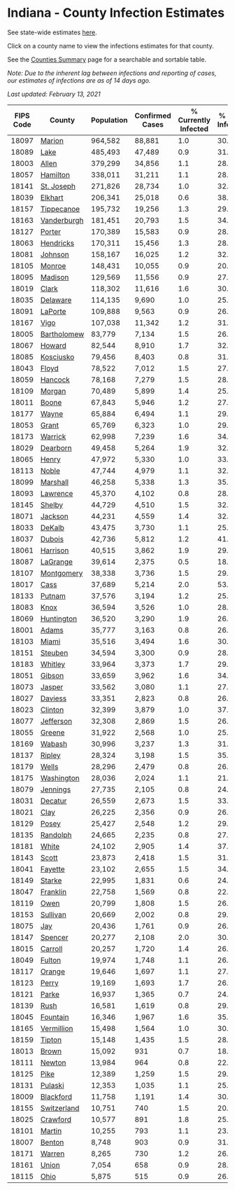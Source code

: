 # Indiana - County Infection Estimates

See state-wide estimates [here](/infections/us-in).

Click on a county name to view the infections estimates for that county.

See the [Counties Summary](/infections/summary-counties) page for a searchable and sortable table.

*Note: Due to the inherent lag between infections and reporting of cases, our estimates of infections are as of 14 days ago.*

*Last updated: February 13, 2021*

|   FIPS Code |                     County |   Population |   Confirmed Cases |   % Currently Infected |   % Total Infected |
|-------------|----------------------------|--------------|-------------------|------------------------|--------------------|
|       18097 |           [Marion](marion) |      964,582 |            88,881 |                    1.0 |               30.6 |
|       18089 |               [Lake](lake) |      485,493 |            47,489 |                    0.9 |               31.4 |
|       18003 |             [Allen](allen) |      379,299 |            34,856 |                    1.1 |               28.2 |
|       18057 |       [Hamilton](hamilton) |      338,011 |            31,211 |                    1.1 |               28.4 |
|       18141 |   [St. Joseph](st.-joseph) |      271,826 |            28,734 |                    1.0 |               32.8 |
|       18039 |         [Elkhart](elkhart) |      206,341 |            25,018 |                    0.6 |               38.1 |
|       18157 |   [Tippecanoe](tippecanoe) |      195,732 |            19,256 |                    1.3 |               29.3 |
|       18163 | [Vanderburgh](vanderburgh) |      181,451 |            20,793 |                    1.5 |               34.2 |
|       18127 |           [Porter](porter) |      170,389 |            15,583 |                    0.9 |               28.0 |
|       18063 |     [Hendricks](hendricks) |      170,311 |            15,456 |                    1.3 |               28.8 |
|       18081 |         [Johnson](johnson) |      158,167 |            16,025 |                    1.2 |               32.0 |
|       18105 |           [Monroe](monroe) |      148,431 |            10,055 |                    0.9 |               20.3 |
|       18095 |         [Madison](madison) |      129,569 |            11,556 |                    0.9 |               27.9 |
|       18019 |             [Clark](clark) |      118,302 |            11,616 |                    1.6 |               30.1 |
|       18035 |       [Delaware](delaware) |      114,135 |             9,690 |                    1.0 |               25.9 |
|       18091 |         [LaPorte](laporte) |      109,888 |             9,563 |                    0.9 |               26.8 |
|       18167 |               [Vigo](vigo) |      107,038 |            11,342 |                    1.2 |               31.8 |
|       18005 | [Bartholomew](bartholomew) |       83,779 |             7,134 |                    1.5 |               26.7 |
|       18067 |           [Howard](howard) |       82,544 |             8,910 |                    1.7 |               32.9 |
|       18085 |     [Kosciusko](kosciusko) |       79,456 |             8,403 |                    0.8 |               31.9 |
|       18043 |             [Floyd](floyd) |       78,522 |             7,012 |                    1.5 |               27.5 |
|       18059 |         [Hancock](hancock) |       78,168 |             7,279 |                    1.5 |               28.6 |
|       18109 |           [Morgan](morgan) |       70,489 |             5,899 |                    1.4 |               25.7 |
|       18011 |             [Boone](boone) |       67,843 |             5,946 |                    1.2 |               27.2 |
|       18177 |             [Wayne](wayne) |       65,884 |             6,494 |                    1.1 |               29.4 |
|       18053 |             [Grant](grant) |       65,769 |             6,323 |                    1.0 |               29.3 |
|       18173 |         [Warrick](warrick) |       62,998 |             7,239 |                    1.6 |               34.4 |
|       18029 |       [Dearborn](dearborn) |       49,458 |             5,264 |                    1.9 |               32.4 |
|       18065 |             [Henry](henry) |       47,972 |             5,330 |                    1.0 |               33.6 |
|       18113 |             [Noble](noble) |       47,744 |             4,979 |                    1.1 |               32.2 |
|       18099 |       [Marshall](marshall) |       46,258 |             5,338 |                    1.3 |               35.2 |
|       18093 |       [Lawrence](lawrence) |       45,370 |             4,102 |                    0.8 |               28.0 |
|       18145 |           [Shelby](shelby) |       44,729 |             4,510 |                    1.5 |               32.0 |
|       18071 |         [Jackson](jackson) |       44,231 |             4,559 |                    1.4 |               32.7 |
|       18033 |           [DeKalb](dekalb) |       43,475 |             3,730 |                    1.1 |               25.5 |
|       18037 |           [Dubois](dubois) |       42,736 |             5,812 |                    1.2 |               41.2 |
|       18061 |       [Harrison](harrison) |       40,515 |             3,862 |                    1.9 |               29.2 |
|       18087 |       [LaGrange](lagrange) |       39,614 |             2,375 |                    0.5 |               18.8 |
|       18107 |   [Montgomery](montgomery) |       38,338 |             3,736 |                    1.5 |               29.9 |
|       18017 |               [Cass](cass) |       37,689 |             5,214 |                    2.0 |               53.6 |
|       18133 |           [Putnam](putnam) |       37,576 |             3,194 |                    1.2 |               25.9 |
|       18083 |               [Knox](knox) |       36,594 |             3,526 |                    1.0 |               28.7 |
|       18069 |   [Huntington](huntington) |       36,520 |             3,290 |                    1.9 |               26.2 |
|       18001 |             [Adams](adams) |       35,777 |             3,163 |                    0.8 |               26.3 |
|       18103 |             [Miami](miami) |       35,516 |             3,494 |                    1.6 |               30.1 |
|       18151 |         [Steuben](steuben) |       34,594 |             3,300 |                    0.9 |               28.7 |
|       18183 |         [Whitley](whitley) |       33,964 |             3,373 |                    1.7 |               29.2 |
|       18051 |           [Gibson](gibson) |       33,659 |             3,962 |                    1.6 |               34.8 |
|       18073 |           [Jasper](jasper) |       33,562 |             3,080 |                    1.1 |               27.7 |
|       18027 |         [Daviess](daviess) |       33,351 |             2,823 |                    0.8 |               26.0 |
|       18023 |         [Clinton](clinton) |       32,399 |             3,879 |                    1.0 |               37.0 |
|       18077 |     [Jefferson](jefferson) |       32,308 |             2,869 |                    1.5 |               26.3 |
|       18055 |           [Greene](greene) |       31,922 |             2,568 |                    1.0 |               25.0 |
|       18169 |           [Wabash](wabash) |       30,996 |             3,237 |                    1.3 |               31.5 |
|       18137 |           [Ripley](ripley) |       28,324 |             3,198 |                    1.5 |               35.0 |
|       18179 |             [Wells](wells) |       28,296 |             2,479 |                    0.8 |               26.1 |
|       18175 |   [Washington](washington) |       28,036 |             2,024 |                    1.1 |               21.7 |
|       18079 |       [Jennings](jennings) |       27,735 |             2,105 |                    0.8 |               24.0 |
|       18031 |         [Decatur](decatur) |       26,559 |             2,673 |                    1.5 |               33.4 |
|       18021 |               [Clay](clay) |       26,225 |             2,356 |                    0.9 |               26.9 |
|       18129 |             [Posey](posey) |       25,427 |             2,548 |                    1.2 |               29.8 |
|       18135 |       [Randolph](randolph) |       24,665 |             2,235 |                    0.8 |               27.4 |
|       18181 |             [White](white) |       24,102 |             2,905 |                    1.4 |               37.6 |
|       18143 |             [Scott](scott) |       23,873 |             2,418 |                    1.5 |               31.1 |
|       18041 |         [Fayette](fayette) |       23,102 |             2,655 |                    1.5 |               34.8 |
|       18149 |           [Starke](starke) |       22,995 |             1,831 |                    0.6 |               24.2 |
|       18047 |       [Franklin](franklin) |       22,758 |             1,569 |                    0.8 |               22.7 |
|       18119 |               [Owen](owen) |       20,799 |             1,808 |                    1.5 |               26.0 |
|       18153 |       [Sullivan](sullivan) |       20,669 |             2,002 |                    0.8 |               29.2 |
|       18075 |                 [Jay](jay) |       20,436 |             1,761 |                    0.9 |               26.2 |
|       18147 |         [Spencer](spencer) |       20,277 |             2,108 |                    2.0 |               30.5 |
|       18015 |         [Carroll](carroll) |       20,257 |             1,720 |                    1.4 |               26.1 |
|       18049 |           [Fulton](fulton) |       19,974 |             1,748 |                    1.1 |               26.5 |
|       18117 |           [Orange](orange) |       19,646 |             1,697 |                    1.1 |               27.4 |
|       18123 |             [Perry](perry) |       19,169 |             1,693 |                    1.7 |               26.5 |
|       18121 |             [Parke](parke) |       16,937 |             1,365 |                    0.7 |               24.2 |
|       18139 |               [Rush](rush) |       16,581 |             1,619 |                    0.8 |               29.6 |
|       18045 |       [Fountain](fountain) |       16,346 |             1,967 |                    1.6 |               35.6 |
|       18165 |   [Vermillion](vermillion) |       15,498 |             1,564 |                    1.0 |               30.0 |
|       18159 |           [Tipton](tipton) |       15,148 |             1,435 |                    1.5 |               28.4 |
|       18013 |             [Brown](brown) |       15,092 |               931 |                    0.7 |               18.8 |
|       18111 |           [Newton](newton) |       13,984 |               964 |                    0.8 |               22.4 |
|       18125 |               [Pike](pike) |       12,389 |             1,259 |                    1.5 |               29.9 |
|       18131 |         [Pulaski](pulaski) |       12,353 |             1,035 |                    1.1 |               25.6 |
|       18009 |     [Blackford](blackford) |       11,758 |             1,191 |                    1.4 |               30.3 |
|       18155 | [Switzerland](switzerland) |       10,751 |               740 |                    1.5 |               20.7 |
|       18025 |       [Crawford](crawford) |       10,577 |               891 |                    1.8 |               25.1 |
|       18101 |           [Martin](martin) |       10,255 |               793 |                    1.1 |               23.1 |
|       18007 |           [Benton](benton) |        8,748 |               903 |                    0.9 |               31.3 |
|       18171 |           [Warren](warren) |        8,265 |               730 |                    1.2 |               26.4 |
|       18161 |             [Union](union) |        7,054 |               658 |                    0.9 |               28.2 |
|       18115 |               [Ohio](ohio) |        5,875 |               515 |                    0.9 |               26.6 |